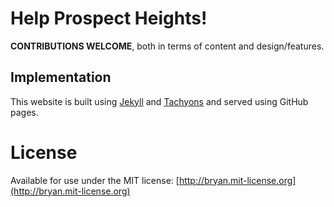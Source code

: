 # Help Prospect Heights!

**CONTRIBUTIONS WELCOME**, both in terms of content and design/features.

## Implementation

This website is built using [Jekyll](https://jekyllrb.com) and [Tachyons](http://tachyons.io) and served using GitHub pages.

# License

Available for use under the MIT license: [http://bryan.mit-license.org](http://bryan.mit-license.org)
